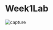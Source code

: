 # Week1Lab
![capture](https://user-images.githubusercontent.com/27456910/30004957-18f52782-90a6-11e7-85fc-a080ca06fdb4.PNG)
